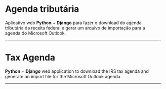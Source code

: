 # Agenda tributária

Aplicativo web <strong>Python</strong> + <strong>Django</strong> para fazer o download do agenda tributária da receita federal e gerar um arquivo de importação para a agenda do Microsoft Outlook.

--------------------------------------------------------------------------------------------------------------

# Tax Agenda

<strong>Python</strong> + <strong>Django</strong> web application to download the IRS tax agenda and generate an import file for the Microsoft Outlook agenda.

---------------------------------------------------------------------------------------------------------------
